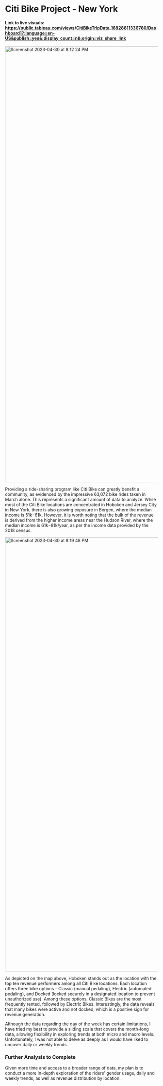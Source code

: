 # Citi Bike Project - New York

#### Link to live visuals: https://public.tableau.com/views/CitiBikeTripData_16828811336780/Dashboard1?:language=en-US&publish=yes&:display_count=n&:origin=viz_share_link

<img width="1435" alt="Screenshot 2023-04-30 at 8 12 24 PM" src="https://user-images.githubusercontent.com/96922295/235386961-512381fb-13dc-48c4-a38f-7b695e8b55a7.png">

Providing a ride-sharing program like Citi Bike can greatly benefit a community, as evidenced by the impressive 63,072 bike rides taken in March alone. This represents a significant amount of data to analyze. While most of the Citi Bike locations are concentrated in Hoboken and Jersey City in New York, there is also growing exposure in Bergen, where the median income is $51k-$61k. However, it is worth noting that the bulk of the revenue is derived from the higher income areas near the Hudson River, where the median income is $61k-$81k/year, as per the income data provided by the 2018 census. 

<img width="1429" alt="Screenshot 2023-04-30 at 8 19 48 PM" src="https://user-images.githubusercontent.com/96922295/235387385-209d7641-f74f-40ba-824e-c80672aebbb0.png">

As depicted on the map above, Hoboken stands out as the location with the top ten revenue performers among all Citi Bike locations. Each location offers three bike options - Classic (manual pedaling), Electric (automated pedaling), and Docked (locked securely in a designated location to prevent unauthorized use). Among these options, Classic Bikes are the most frequently rented, followed by Electric Bikes. Interestingly, the data reveals that many bikes were active and not docked, which is a positive sign for revenue generation.

Although the data regarding the day of the week has certain limitations, I have tried my best to provide a sliding scale that covers the month-long data, allowing flexibility in exploring trends at both micro and macro levels. Unfortunately, I was not able to delve as deeply as I would have liked to uncover daily or weekly trends.

### Further Analysis to Complete
Given more time and access to a broader range of data, my plan is to conduct a more in-depth exploration of the riders' gender usage, daily and weekly trends, as well as revenue distribution by location.
